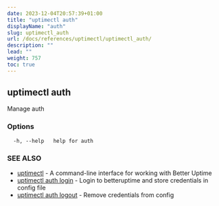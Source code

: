 ```yaml
---
date: 2023-12-04T20:57:39+01:00
title: "uptimectl auth"
displayName: "auth"
slug: uptimectl_auth
url: /docs/references/uptimectl/uptimectl_auth/
description: ""
lead: ""
weight: 757
toc: true
---
```

## uptimectl auth

Manage auth

### Options

```
  -h, --help   help for auth
```

### SEE ALSO

* [uptimectl](/docs/references/uptimectl/uptimectl/)	 - A command-line interface for working with Better Uptime
* [uptimectl auth login](/docs/references/uptimectl/uptimectl_auth_login/)	 - Login to betteruptime and store credentials in config file
* [uptimectl auth logout](/docs/references/uptimectl/uptimectl_auth_logout/)	 - Remove credentials from config

